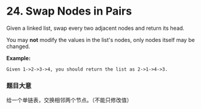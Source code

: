 # 24. Swap Nodes in Pairs

Given a linked list, swap every two adjacent nodes and return its head.

You may **not** modify the values in the list's nodes, only nodes itself may be changed.



**Example:**

```
Given 1->2->3->4, you should return the list as 2->1->4->3.
```

### 题目大意

给一个单链表，交换相邻两个节点。（不能只修改值）

